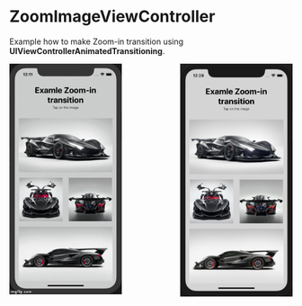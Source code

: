 # ZoomImageViewController
Example how to make Zoom-in transition using **UIViewControllerAnimatedTransitioning**. 

<img align="left" width="200" src="/ReadmeSources/2.gif" />
<img align="right"  width="200" src="/ReadmeSources/1.png" />
